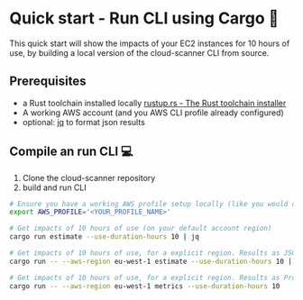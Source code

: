 # Quick start - Run CLI using Cargo 🦀

This quick start will show the impacts of your EC2 instances for 10 hours of use, by building a local version of the cloud-scanner CLI from source.

## Prerequisites

- a Rust toolchain installed locally [rustup.rs - The Rust toolchain installer](https://rustup.rs/)
- A working AWS account (and you AWS CLI profile already configured)
- optional: [jq](https://stedolan.github.io/jq/) to format json results

## Compile an run CLI 💻

1. Clone the cloud-scanner repository
2. build and run CLI

```sh
# Ensure you have a working AWS profile setup locally (like you would do for AWS CLI)
export AWS_PROFILE='<YOUR_PROFILE_NAME>'

# Get impacts of 10 hours of use (on your default account region)
cargo run estimate --use-duration-hours 10 | jq

# Get impacts of 10 hours of use, for a explicit region. Results as JSON 
cargo run -- --aws-region eu-west-1 estimate --use-duration-hours 10 | jq

# Get impacts of 10 hours of use, for a explicit region. Results as Prometheus metrics 
cargo run -- --aws-region eu-west-1 metrics --use-duration-hours 10
```
